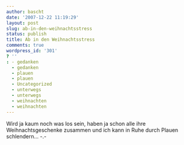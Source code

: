 ```yaml
---
author: bascht
date: '2007-12-22 11:19:29'
layout: post
slug: ab-in-den-weihnachtsstress
status: publish
title: Ab in den Weihnachtsstress
comments: true
wordpress_id: '301'
? ''
: - gedanken
  - gedanken
  - plauen
  - plauen
  - Uncategorized
  - unterwegs
  - unterwegs
  - weihnachten
  - weihnachten
---
```


Wird ja kaum noch was los sein, haben ja schon alle ihre
Weihnachtsgeschenke zusammen und ich kann in Ruhe durch Plauen
schlendern... -.-


